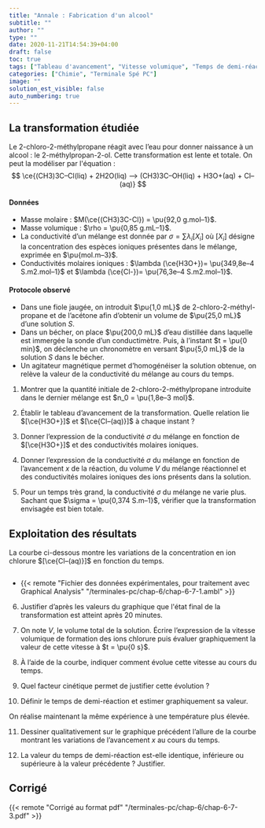 ```yaml
---
title: "Annale : Fabrication d'un alcool"
subtitle: ""
author: ""
type: ""
date: 2020-11-21T14:54:39+04:00
draft: false
toc: true
tags: ["Tableau d'avancement", "Vitesse volumique", "Temps de demi-réaction", "Conductivité", "Facteurs cinétiques"]
categories: ["Chimie", "Terminale Spé PC"]
image: ""
solution_est_visible: false
auto_numbering: true
---
```


## La transformation étudiée

Le 2-chloro-2-méthylpropane réagit avec l’eau pour donner naissance à un alcool&nbsp;: le 2-méthylpropan-2-ol. Cette transformation est lente et totale. On peut la modéliser par l'équation&nbsp;:
$$
\ce{(CH3)3C–Cl(liq) + 2H2O(liq) --> (CH3)3C–OH(liq) + H3O+(aq) + Cl–(aq)}
$$

#### Données

- Masse molaire&nbsp;: $M(\ce{(CH3)3C-Cl}) = \pu{92,0 g.mol–1}$.
- Masse volumique&nbsp;: $\rho = \pu{0,85 g.mL–1}$.
- La conductivité d’un mélange est donnée par $\sigma = \sum \lambda_i [X_i]$ où $[X_i]$ désigne la concentration des espèces ioniques présentes dans le mélange, exprimée en $\pu{mol.m–3}$.
- Conductivités molaires ioniques&nbsp;: $\lambda (\ce{H3O+})= \pu{349,8e–4 S.m2.mol–1}$ et $\lambda (\ce{Cl-})= \pu{76,3e–4 S.m2.mol–1}$.

#### Protocole observé

- Dans une fiole jaugée, on introduit $\pu{1,0 mL}$ de 2-chloro-2-méthyl-propane et de l’acétone afin d’obtenir un volume de $\pu{25,0 mL}$ d’une solution $S$.
- Dans un bécher, on place $\pu{200,0 mL}$ d’eau distillée dans laquelle est immergée la sonde d’un conductimètre. Puis, à l’instant $t = \pu{0 min}$, on déclenche un chronomètre en versant $\pu{5,0 mL}$ de la solution $S$ dans le bécher.
- Un agitateur magnétique permet d’homogénéiser la solution obtenue, on relève la valeur de la conductivité du mélange au cours du temps.

1. Montrer que la quantité initiale de 2-chloro-2-méthylpropane introduite dans le dernier mélange est $n_0 = \pu{1,8e–3 mol}$.

2. Établir le tableau d’avancement de la transformation. Quelle relation lie $[\ce{H3O+}]$ et $[\ce{Cl–(aq)}]$ à chaque instant&nbsp;?

3. Donner l’expression de la conductivité $\sigma$ du mélange en fonction de $[\ce{H3O+}]$ et des conductivités molaires ioniques.

4. Donner l’expression de la conductivité $\sigma$ du mélange en fonction de l’avancement $x$ de la réaction, du volume $V$ du mélange réactionnel et des conductivités molaires ioniques des ions présents dans la solution.

5. Pour un temps très grand, la conductivité $\sigma$ du mélange ne varie plus. Sachant que $\sigma = \pu{0,374 S.m–1}$, vérifier que la transformation envisagée est bien totale.

## Exploitation des résultats

La courbe ci-dessous montre les variations de la concentration en ion chlorure $[\ce{Cl–(aq)}]$ en fonction du temps.

<img src="/terminales-pc/chap-6/chap-6-7-2.png" alt="" width="" />

- {{< remote "Fichier des données expérimentales, pour traitement avec Graphical Analysis" "/terminales-pc/chap-6/chap-6-7-1.ambl" >}}

6. Justifier d’après les valeurs du graphique que l'état final de la transformation est atteint après 20 minutes.

7. On note $V$, le volume total de la solution. Écrire l’expression de la vitesse volumique de formation des ions chlorure puis évaluer graphiquement la valeur de cette vitesse à $t = \pu{0 s}$.

8. À l’aide de la courbe, indiquer comment évolue cette vitesse au cours du temps.

9. Quel facteur cinétique permet de justifier cette évolution&nbsp;?

10. Définir le temps de demi-réaction et estimer graphiquement sa valeur.

On réalise maintenant la même expérience à une température plus élevée.

11. Dessiner qualitativement sur le graphique précédent l’allure de la courbe montrant les variations de l’avancement $x$ au cours du temps.

12. La valeur du temps de demi-réaction est-elle identique, inférieure ou supérieure à la valeur précédente&nbsp;? Justifier.

## Corrigé

{{< remote "Corrigé au format pdf" "/terminales-pc/chap-6/chap-6-7-3.pdf" >}}
